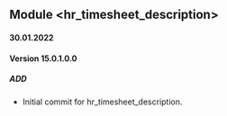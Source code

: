 ## Module <hr_timesheet_description>

#### 30.01.2022
#### Version 15.0.1.0.0
##### ADD
- Initial commit for hr_timesheet_description.

